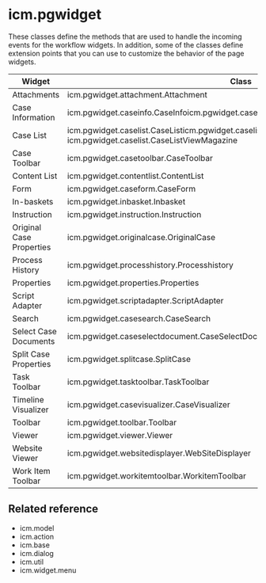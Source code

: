 # icm.pgwidget

These classes define the methods that are used to handle the incoming events for the workflow
widgets. In addition, some of the classes define extension points that you can use to customize the
behavior of the page widgets.

| Widget                   | Class                                                                                                              |
|--------------------------|--------------------------------------------------------------------------------------------------------------------|
| Attachments              | icm.pgwidget.attachment.Attachment                                                                                 |
| Case Information         | icm.pgwidget.caseinfo.CaseInfoicm.pgwidget.caseinfo.dijit.CaseInfoComponentContentPane                             |
| Case List                | icm.pgwidget.caselist.CaseListicm.pgwidget.caselist.CaseListViewDetails icm.pgwidget.caselist.CaseListViewMagazine |
| Case Toolbar             | icm.pgwidget.casetoolbar.CaseToolbar                                                                               |
| Content List             | icm.pgwidget.contentlist.ContentList                                                                               |
| Form                     | icm.pgwidget.caseform.CaseForm                                                                                     |
| In-baskets               | icm.pgwidget.inbasket.Inbasket                                                                                     |
| Instruction              | icm.pgwidget.instruction.Instruction                                                                               |
| Original Case Properties | icm.pgwidget.originalcase.OriginalCase                                                                             |
| Process History          | icm.pgwidget.processhistory.Processhistory                                                                         |
| Properties               | icm.pgwidget.properties.Properties                                                                                 |
| Script Adapter           | icm.pgwidget.scriptadapter.ScriptAdapter                                                                           |
| Search                   | icm.pgwidget.casesearch.CaseSearch                                                                                 |
| Select Case Documents    | icm.pgwidget.caseselectdocument.CaseSelectDocument                                                                 |
| Split Case Properties    | icm.pgwidget.splitcase.SplitCase                                                                                   |
| Task Toolbar             | icm.pgwidget.tasktoolbar.TaskToolbar                                                                               |
| Timeline Visualizer      | icm.pgwidget.casevisualizer.CaseVisualizer                                                                         |
| Toolbar                  | icm.pgwidget.toolbar.Toolbar                                                                                       |
| Viewer                   | icm.pgwidget.viewer.Viewer                                                                                         |
| Website Viewer           | icm.pgwidget.websitedisplayer.WebSiteDisplayer                                                                     |
| Work Item Toolbar        | icm.pgwidget.workitemtoolbar.WorkitemToolbar                                                                       |

## Related reference

- icm.model
- icm.action
- icm.base
- icm.dialog
- icm.util
- icm.widget.menu